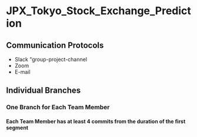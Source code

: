 # JPX_Tokyo_Stock_Exchange_Prediction

## Communication Protocols
* Slack "group-project-channel
* Zoom
* E-mail

## Individual Branches

### One Branch for Each Team Member

#### Each Team Member has at least 4 commits from the duration of the first segment
